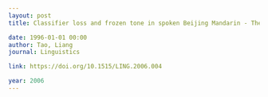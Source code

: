 ```yaml
---
layout: post
title: Classifier loss and frozen tone in spoken Beijing Mandarin - The YI+GE phono-syntactic conspiracy

date: 1996-01-01 00:00
author: Tao, Liang
journal: Linguistics

link: https://doi.org/10.1515/LING.2006.004

year: 2006
---
```



